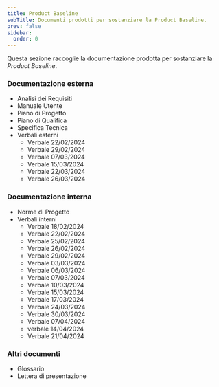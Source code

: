```yaml
---
title: Product Baseline
subTitle: Documenti prodotti per sostanziare la Product Baseline.
prev: false
sidebar:
  order: 0
---
```


Questa sezione raccoglie la documentazione prodotta per sostanziare la *Product Baseline*.

### Documentazione esterna
- Analisi dei Requisiti
- Manuale Utente
- Piano di Progetto
- Piano di Qualifica
- Specifica Tecnica
- Verbali esterni
  - Verbale 22/02/2024
  - Verbale 29/02/2024
  - Verbale 07/03/2024
  - Verbale 15/03/2024
  - Verbale 22/03/2024
  - Verbale 26/03/2024

### Documentazione interna
- Norme di Progetto
- Verbali interni
  - Verbale 18/02/2024
  - Verbale 22/02/2024
  - Verbale 25/02/2024
  - Verbale 26/02/2024
  - Verbale 29/02/2024
  - Verbale 03/03/2024
  - Verbale 06/03/2024
  - Verbale 07/03/2024
  - Verbale 10/03/2024
  - Verbale 15/03/2024
  - Verbale 17/03/2024
  - Verbale 24/03/2024
  - Verbale 30/03/2024
  - Verbale 07/04/2024
  - verbale 14/04/2024
  - Verbale 21/04/2024

### Altri documenti
- Glossario
- Lettera di presentazione